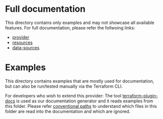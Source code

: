 <!--
Copyright (c) 2024 Dell Inc., or its subsidiaries. All Rights Reserved.

Licensed under the Mozilla Public License Version 2.0 (the "License");
you may not use this file except in compliance with the License.
You may obtain a copy of the License at

    http://mozilla.org/MPL/2.0/


Unless required by applicable law or agreed to in writing, software
distributed under the License is distributed on an "AS IS" BASIS,
WITHOUT WARRANTIES OR CONDITIONS OF ANY KIND, either express or implied.
See the License for the specific language governing permissions and
limitations under the License.
-->

# Full documentation

This directory contains only examples and may not showcase all available features.
For full documentation, please refer the follwoing links:
* [provider](../docs/index.md)
* [resources](../docs/resources/)
* [data-sources](../docs/data-sources/)

# Examples

This directory contains examples that are mostly used for documentation, but can also be run/tested manually via the Terraform CLI.

For developers who wish to extend this provider:
The tool [terraform-plugin-docs](https://github.com/hashicorp/terraform-plugin-docs) is used as our documentation generator and it reads examples from this folder.
Please refer [conventional paths](https://github.com/hashicorp/terraform-plugin-docs?tab=readme-ov-file#conventional-paths) to understand which files in this folder are read into the documentation and which are ignored.